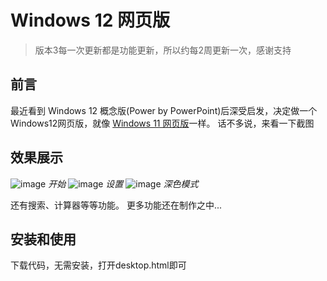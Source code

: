 # Windows 12 网页版

> 版本3每一次更新都是功能更新，所以约每2周更新一次，感谢支持

## 前言
最近看到 Windows 12 概念版(Power by PowerPoint)后深受启发，决定做一个Windows12网页版，就像 [Windows 11 网页版](https://win11.blueedge.me/)一样。
话不多说，来看一下截图

## 效果展示
![image](https://user-images.githubusercontent.com/109324613/215422812-35b8975e-f34d-4114-a7eb-0dbcf65bd9c7.png)
*开始*
![image](https://user-images.githubusercontent.com/109324613/215423155-0d2db5d2-9f00-47f2-a504-87dae5761507.png)
*设置*
![image](https://user-images.githubusercontent.com/109324613/215423484-ac8fdcc3-8642-4e8a-8e69-a4e8938cf74d.png)
*深色模式*

还有搜索、计算器等等功能。
更多功能还在制作之中...

## 安装和使用
下载代码，无需安装，打开desktop.html即可
